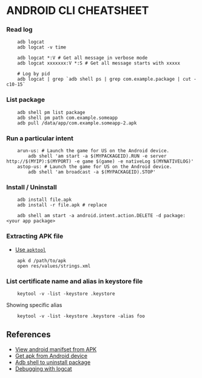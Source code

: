 # ANDROID CLI CHEATSHEET
### Read log

```
    adb logcat
    adb logcat -v time

    adb logcat *:V # Get all message in verbose mode
    adb logcat xxxxxxx:V *:S # Get all message starts with xxxxx

    # Log by pid
    adb logcat | grep `adb shell ps | grep com.example.package | cut -c10-15`
```

### List package

```
    adb shell pm list package
    adb shell pm path com.example.someapp
    adb pull /data/app/com.example.someapp-2.apk
```

### Run a particular intent

```
    arun-us: # Launch the game for US on the Android device.
        adb shell 'am start -a $(MYPACKAGEID).RUN -e server http://$(MYIP):$(MYPORT) -e game $(game) -e nativeLog $(MYNATIVELOG)'
    astop-us: # Launch the game for US on the Android device.
        adb shell 'am broadcast -a $(MYPACKAGEID).STOP'
```

### Install / Uninstall

```
    adb install file.apk
    adb install -r file.apk # replace

    adb shell am start -a android.intent.action.DELETE -d package:<your app package>
```

### Extracting APK file
* [Use `apktool`](http://ibotpeaches.github.io/Apktool/)

```
    apk d /path/to/apk
    open res/values/strings.xml
```

### List certificate name and alias in keystore file

```
    keytool -v -list -keystore .keystore
```

Showing specific alias

```
    keytool -v -list -keystore .keystore -alias foo
```

## References
* [View android manifset from APK](http://stackoverflow.com/questions/4191762/how-to-view-androidmanifest-xml-from-apk-file)
* [Get apk from Android device](http://stackoverflow.com/questions/4032960/how-do-i-get-an-apk-file-from-an-android-device)
* [Adb shell to uninstall package](http://stackoverflow.com/questions/12949609/adb-shell-command-to-make-android-package-uninstall-dialog-appear)
* [Debugging with logcat](http://wiki.cyanogenmod.org/w/Doc:_debugging_with_logcat)

